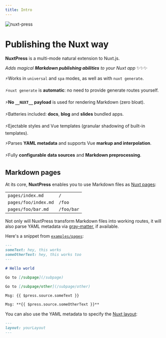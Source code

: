 ```yaml
---
title: Intro
---
```


![nuxt-press][logo]

[logo]: https://user-images.githubusercontent.com/904724/59497906-a2d9d680-8e94-11e9-8fac-a7172827f349.png

# Publishing the Nuxt way

**NuxtPress** is a multi-mode natural extension to Nuxt.js.

_Adds magical **Markdown publishing abilities** to your Nuxt app_ ✨✨✨

⚡Works in `universal` and `spa` modes, as well as with `nuxt generate`.

⚡`nuxt generate` is **automatic**: no need to provide generate routes yourself.

⚡**No `__NUXT__` payload** is used for rendering Markdown (zero bloat).

⚡Batteries included: **docs**, **blog** and **slides** bundled apps.

⚡Ejectable styles and Vue templates (granular shadowing of built-in templates).

⚡Parses **YAML metadata** and supports Vue **markup and interpolation**.

⚡Fully **configurable** **data sources** and **Markdown preprocessing**.

## Markdown pages

At its core, **NuxtPress** enables you to use Markdown files as [Nuxt pages][np]:

[np]: https://nuxtjs.org/guide/views/#pages

<table>
<tr>
<td><code>pages/index.md</code></td>
<td><code>/</code></td>
</tr>
<tr>
<td><code>pages/foo/index.md</code></td>
<td><code>/foo</code></td>
</tr>
<tr>
<td><code>pages/foo/bar.md</code></td>
<td><code>/foo/bar</code></td>
</tr>
</table>

Not only will NuxtPress transform Markdown files into working routes, it will also parse YAML metadata via [gray-matter][gm], if available.

[gm]: https://github.com/jonschlinkert/gray-matter

Here's a snippet from [`examples/pages`][pages-example]:

[pages-example]: https://github.com/nuxt/press/tree/master/examples/pages

```md
---
someText: hey, this works
someOtherText: hey, this works too
---

# Hello world

Go to [/subpage](/subpage)

Go to [/subpage/other](/subpage/other)

Msg: {{ $press.source.someText }}

Msg: **{{ $press.source.someOtherText }}**
```

You can also use the YAML metadata to specify the [Nuxt layout][nlayout]:

[nlayout]: https://nuxtjs.org/api/pages-layout/

```md
---
layout: yourLayout
---
```
